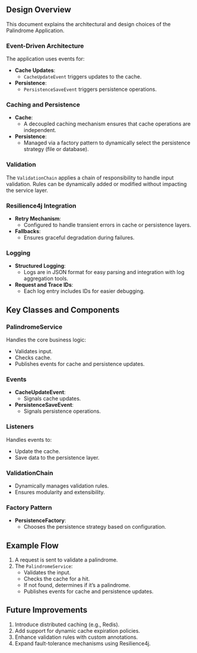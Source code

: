 ## Design Overview
This document explains the architectural and design choices of the Palindrome Application.

### Event-Driven Architecture
The application uses events for:
- **Cache Updates**:
    - `CacheUpdateEvent` triggers updates to the cache.
- **Persistence**:
    - `PersistenceSaveEvent` triggers persistence operations.

### Caching and Persistence
- **Cache**:
    - A decoupled caching mechanism ensures that cache operations are independent.
- **Persistence**:
    - Managed via a factory pattern to dynamically select the persistence strategy (file or database).

### Validation
The `ValidationChain` applies a chain of responsibility to handle input validation. Rules can be dynamically added or modified without impacting the service layer.

### Resilience4j Integration
- **Retry Mechanism**:
    - Configured to handle transient errors in cache or persistence layers.
- **Fallbacks**:
    - Ensures graceful degradation during failures.

### Logging
- **Structured Logging**:
    - Logs are in JSON format for easy parsing and integration with log aggregation tools.
- **Request and Trace IDs**:
    - Each log entry includes IDs for easier debugging.

## Key Classes and Components
### PalindromeService
Handles the core business logic:
- Validates input.
- Checks cache.
- Publishes events for cache and persistence updates.

### Events
- **CacheUpdateEvent**:
    - Signals cache updates.
- **PersistenceSaveEvent**:
    - Signals persistence operations.

### Listeners
Handles events to:
- Update the cache.
- Save data to the persistence layer.

### ValidationChain
- Dynamically manages validation rules.
- Ensures modularity and extensibility.

### Factory Pattern
- **PersistenceFactory**:
    - Chooses the persistence strategy based on configuration.

## Example Flow
1. A request is sent to validate a palindrome.
2. The `PalindromeService`:
    - Validates the input.
    - Checks the cache for a hit.
    - If not found, determines if it’s a palindrome.
    - Publishes events for cache and persistence updates.

## Future Improvements
1. Introduce distributed caching (e.g., Redis).
2. Add support for dynamic cache expiration policies.
3. Enhance validation rules with custom annotations.
4. Expand fault-tolerance mechanisms using Resilience4j.